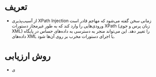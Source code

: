 # تعریف
- از آسیب‌پذیری XPath Injection زمانی سخن گفته می‌شود که مهاجم قادر است ورودی‌هایی را وارد کند که به طور غیرمجاز دستورات XPath (زبان پرس و جوی XML) را تغییر دهد. این می‌تواند منجر به دسترسی به داده‌های حساس در پایگاه داده‌های XML یا اجرای دستورات مخرب بر روی آن‌ها شود.

# روش ارزیابی
- ی
